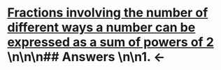 # [Fractions involving the number of different ways a number can be expressed as a sum of powers of 2](https://projecteuler.net/problem=175) \n\n\n## Answers \n\n1. &larr;

